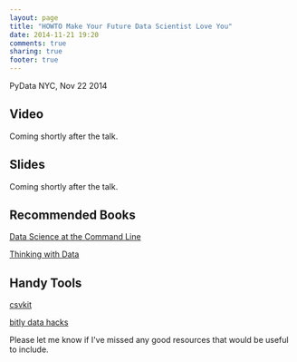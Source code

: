 ```yaml
---
layout: page
title: "HOWTO Make Your Future Data Scientist Love You"
date: 2014-11-21 19:20
comments: true
sharing: true
footer: true
---
```


PyData NYC, Nov 22 2014

## Video

Coming shortly after the talk.

## Slides

Coming shortly after the talk.

## Recommended Books

[Data Science at the Command Line](http://shop.oreilly.com/product/0636920032823.do)

[Thinking with Data](http://shop.oreilly.com/product/0636920029182.do)

## Handy Tools

[csvkit](csvkit.readthedocs.org)

[bitly data hacks](https://github.com/bitly/data_hacks)

Please let me know if I've missed any good resources that would be useful to include.
